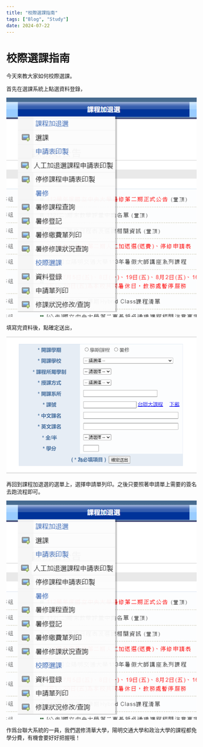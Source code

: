 ```yaml
---
title: "校際選課指南"
tags: ["Blog", "Study"]
date: 2024-07-22
---
```

# 校際選課指南

今天來教大家如何校際選課。

首先在選課系統上點選資料登錄，

![Screenshot 2024-07-29 143507.png](https://github.com/NCU-FRESH/2024-blog/blob/main/%E6%A0%A1%E9%9A%9B%E9%81%B8%E8%AA%B2%E6%8C%87%E5%8D%97/Screenshot_2024-07-29_143507%201.png?raw=true)

填寫完資料後，點確定送出，

![Screenshot 2024-07-29 143517.png](https://github.com/NCU-FRESH/2024-blog/blob/main/%E6%A0%A1%E9%9A%9B%E9%81%B8%E8%AA%B2%E6%8C%87%E5%8D%97/Screenshot_2024-07-29_143517.png?raw=true)

再回到課程加退選的選單上，選擇申請單列印。之後只要照著申請單上需要的簽名去跑流程即可。

![Screenshot 2024-07-29 143507.png](https://github.com/NCU-FRESH/2024-blog/blob/main/%E6%A0%A1%E9%9A%9B%E9%81%B8%E8%AA%B2%E6%8C%87%E5%8D%97/Screenshot_2024-07-29_143507.png?raw=true)

作爲台聯大系統的一員，我們選修清華大學，陽明交通大學和政治大學的課程都免學分費，有機會要好好把握哦！
